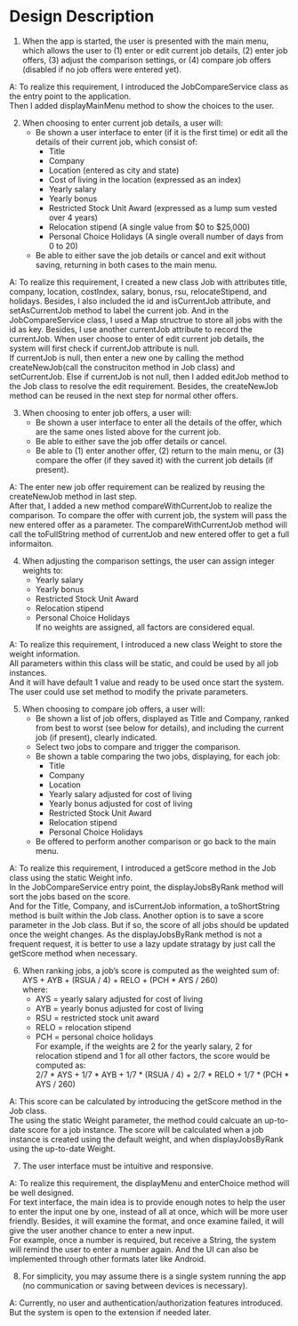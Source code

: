 # Design Description

1. When the app is started, the user is presented with the main menu, which allows the user to (1) enter or edit current job details, (2) enter job offers, (3) adjust the comparison settings, or (4) compare job offers (disabled if no job offers were entered yet).   

A: To realize this requirement, I introduced the JobCompareService class as the entry point to the application.  
Then I added displayMainMenu method to show the choices to the user.  

2. When choosing to enter current job details, a user will:
   * Be shown a user interface to enter (if it is the first time) or edit all the details of their current job, which consist of:
     * Title
     * Company
     * Location (entered as city and state)
     * Cost of living in the location (expressed as an index)
     * Yearly salary
     * Yearly bonus
     * Restricted Stock Unit Award (expressed as a lump sum vested over 4 years)
     * Relocation stipend (A single value from $0 to $25,000)
     * Personal Choice Holidays (A single overall number of days from 0 to 20)
   * Be able to either save the job details or cancel and exit without saving, returning in both cases to the main menu.  
   
A: To realize this requirement, I created a new class Job with attributes title, company, location, costIndex, salary, bonus, rsu, relocateStipend, and holidays.
Besides, I also included the id and isCurrentJob attribute, and setAsCurrentJob method to label the current job.
And in the JobCompareService class, I used a Map structrue to store all jobs with the id as key.
Besides, I use another currentJob attribute to record the currentJob.
When user choose to enter of edit current job details, the system will first check if currentJob attribute is null.  
If currentJob is null, then enter a new one by calling the method createNewJob(call the construciton method in Job class) and setCurrentJob.
Else if currentJob is not null, then I added editJob method to the Job class to resolve the edit requirement.
Besides, the createNewJob method can be reused in the next step for normal other offers.

3. When choosing to enter job offers, a user will:
   * Be shown a user interface to enter all the details of the offer, which are the same ones listed above for the current job.
   * Be able to either save the job offer details or cancel.
   * Be able to (1) enter another offer, (2) return to the main menu, or (3) compare the offer (if they saved it) with the current job details (if present).

A: The enter new job offer requirement can be realized by reusing the createNewJob method in last step.  
After that, I added a new method compareWithCurrentJob to realize the comparison.
To compare the offer with current job, the system will pass the new entered offer as a parameter.
The compareWithCurrentJob method will call the toFullString method of currentJob and new entered offer to get a full informaiton.

4. When adjusting the comparison settings, the user can assign integer weights to:
   * Yearly salary
   * Yearly bonus
   * Restricted Stock Unit Award
   * Relocation stipend
   * Personal Choice Holidays  
If no weights are assigned, all factors are considered equal.

A: To realize this requirement, I introduced a new class Weight to store the weight information.  
All parameters within this class will be static, and could be used by all job instances.  
And it will have default 1 value and ready to be used once start the system.  
The user could use set method to modify the private parameters.

5. When choosing to compare job offers, a user will:
   * Be shown a list of job offers, displayed as Title and Company, ranked from best to worst (see below for details), and including the current job (if present), clearly indicated.
   * Select two jobs to compare and trigger the comparison.
   * Be shown a table comparing the two jobs, displaying, for each job:
     * Title
     * Company
     * Location
     * Yearly salary adjusted for cost of living
     * Yearly bonus adjusted for cost of living
     * Restricted Stock Unit Award
     * Relocation stipend
     * Personal Choice Holidays
   * Be offered to perform another comparison or go back to the main menu.

A: To realize this requirement, I introduced a getScore method in the Job class using the static Weight info.  
In the JobCompareService entry point, the displayJobsByRank method will sort the jobs based on the score.  
And for the Title, Company, and isCurrentJob information, a toShortString method is built within the Job class.
Another option is to save a score parameter in the Job class. But if so, the score of all jobs should be updated once the weight changes.
As the displayJobsByRank method is not a frequent request, it is better to use a lazy update stratagy by just call the getScore method when necessary.

6. When ranking jobs, a job’s score is computed as the weighted sum of:  
AYS + AYB + (RSUA / 4) + RELO + (PCH * AYS / 260)  
where:
   * AYS = yearly salary adjusted for cost of living
   * AYB = yearly bonus adjusted for cost of living
   * RSU = restricted stock unit award
   * RELO = relocation stipend
   * PCH = personal choice holidays  
     For example, if the weights are 2 for the yearly salary, 2 for relocation stipend and 1 for all other factors, the score would be computed as:  
   2/7 * AYS + 1/7 * AYB + 1/7 * (RSUA / 4) + 2/7 * RELO + 1/7 * (PCH * AYS / 260)

A: This score can be calculated by introducing the getScore method in the Job class.  
The using the static Weight parameter, the method could calcuate an up-to-date score for a job instance.
The score will be calculated when a job instance is created using the default weight, and when displayJobsByRank using the up-to-date Weight.

7. The user interface must be intuitive and responsive.

A: To realize this requirement, the displayMenu and enterChoice method will be well designed.  
For text interface, the main idea is to provide enough notes to help the user to enter the input one by one, instead of all at once, which will be more user friendly.
Besides, it will examine the format, and once examine failed, it will give the user another chance to enter a new input.  
For example, once a number is required, but receive a String, the system will remind the user to enter a number again.
And the UI can also be implemented through other formats later like Android.

8. For simplicity, you may assume there is a single system running the app (no communication or saving between devices is necessary).

A: Currently, no user and authentication/authorization features introduced. But the system is open to the extension if needed later.
